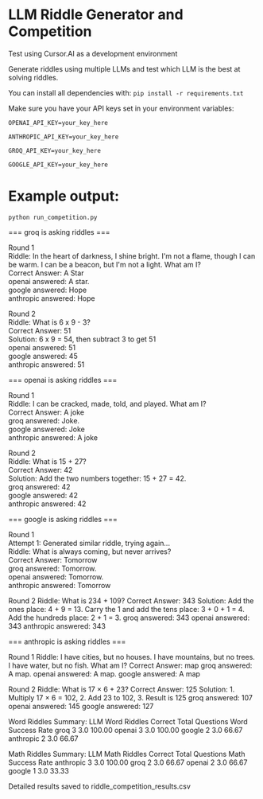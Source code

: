 # LLM Riddle Generator and Competition
Test using Cursor.AI as a development environment

Generate riddles using multiple LLMs and test which LLM is the best at solving riddles.

You can install all dependencies with:
      `pip install -r requirements.txt`

Make sure you have your API keys set in your environment variables:

`OPENAI_API_KEY=your_key_here`

`ANTHROPIC_API_KEY=your_key_here`

`GROQ_API_KEY=your_key_here`

`GOOGLE_API_KEY=your_key_here`

# Example output:

`python run_competition.py`

=== groq is asking riddles ===  

Round 1  
Riddle: In the heart of darkness, I shine bright. I'm not a flame, though I can be warm. I can be a beacon, but I'm not a light. What am I?  
Correct Answer: A Star  
openai answered: A star.  
google answered: Hope  
anthropic answered: Hope  

Round 2  
Riddle: What is 6 x 9 - 3?  
Correct Answer: 51  
Solution: 6 x 9 = 54, then subtract 3 to get 51  
openai answered: 51  
google answered: 45  
anthropic answered: 51  

=== openai is asking riddles ===  

Round 1  
Riddle: I can be cracked, made, told, and played. What am I?  
Correct Answer: A joke  
groq answered: Joke.  
google answered: Joke  
anthropic answered: A joke  

Round 2  
Riddle: What is 15 + 27?  
Correct Answer: 42  
Solution: Add the two numbers together: 15 + 27 = 42.  
groq answered: 42  
google answered: 42  
anthropic answered: 42  

=== google is asking riddles ===  

Round 1  
Attempt 1: Generated similar riddle, trying again...  
Riddle: What is always coming, but never arrives?  
Correct Answer: Tomorrow  
groq answered: Tomorrow.  
openai answered: Tomorrow.  
anthropic answered: Tomorrow  

Round 2
Riddle: What is 234 + 109?
Correct Answer: 343
Solution: Add the ones place: 4 + 9 = 13. Carry the 1 and add the tens place: 3 + 0 + 1 = 4. Add the hundreds place: 2 + 1 = 3.
groq answered: 343
openai answered: 343
anthropic answered: 343

=== anthropic is asking riddles ===

Round 1
Riddle: I have cities, but no houses. I have mountains, but no trees. I have water, but no fish. What am I?
Correct Answer: map
groq answered: A map.
openai answered: A map.
google answered: A map

Round 2
Riddle: What is 17 × 6 + 23?
Correct Answer: 125
Solution: 1. Multiply 17 × 6 = 102, 2. Add 23 to 102, 3. Result is 125
groq answered: 107
openai answered: 145
google answered: 127

Word Riddles Summary:
      LLM  Word Riddles Correct  Total Questions  Word Success Rate
     groq                     3              3.0             100.00
   openai                     3              3.0             100.00
   google                     2              3.0              66.67
anthropic                     2              3.0              66.67

Math Riddles Summary:
      LLM  Math Riddles Correct  Total Questions  Math Success Rate
anthropic                     3              3.0             100.00
     groq                     2              3.0              66.67
   openai                     2              3.0              66.67
   google                     1              3.0              33.33

Detailed results saved to riddle_competition_results.csv
